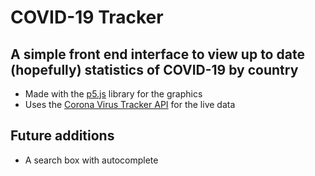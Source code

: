 # COVID-19 Tracker

## A simple front end interface to view up to date (hopefully) statistics of COVID-19 by country

* Made with the [p5.js](https://p5js.org/) library for the graphics
* Uses the [Corona Virus Tracker API](https://github.com/ExpDev07/coronavirus-tracker-api) for the live data

## Future additions

* A search box with autocomplete